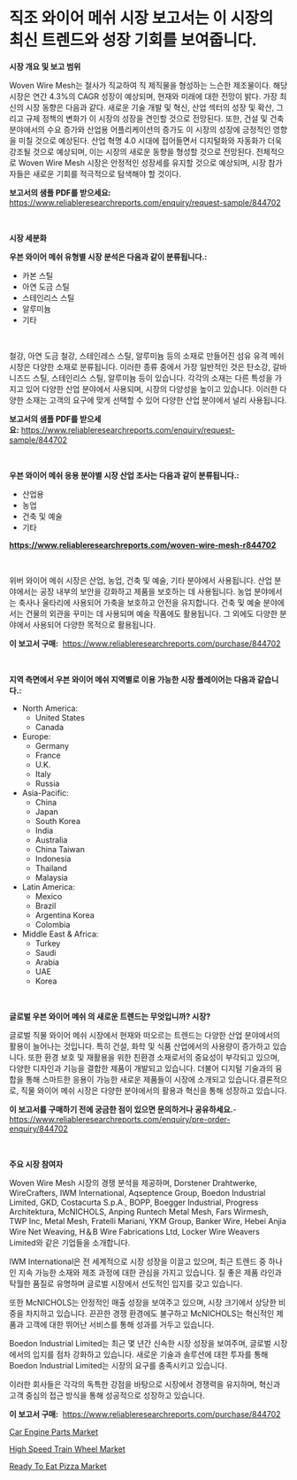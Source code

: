 <p><h1>직조 와이어 메쉬 시장 보고서는 이 시장의 최신 트렌드와 성장 기회를 보여줍니다.</h1></p><p><strong>시장 개요 및 보고 범위</strong></p>
<p><p>Woven Wire Mesh는 철사가 직교하여 직 제직물을 형성하는 느슨한 제조물이다. 해당 시장은 연간 4.3%의 CAGR 성장이 예상되며, 현재와 미래에 대한 전망이 밝다. 가장 최신의 시장 동향은 다음과 같다. 새로운 기술 개발 및 혁신, 산업 섹터의 성장 및 확산, 그리고 규제 정책의 변화가 이 시장의 성장을 견인할 것으로 전망된다. 또한, 건설 및 건축 분야에서의 수요 증가와 산업용 어플리케이션의 증가도 이 시장의 성장에 긍정적인 영향을 미칠 것으로 예상된다. 산업 혁명 4.0 시대에 접어들면서 디지털화와 자동화가 더욱 강조될 것으로 예상되며, 이는 시장의 새로운 동향을 형성할 것으로 전망된다. 전체적으로 Woven Wire Mesh 시장은 안정적인 성장세를 유지할 것으로 예상되며, 시장 참가자들은 새로운 기회를 적극적으로 탐색해야 할 것이다.</p></p>
<p><strong>보고서의 샘플 PDF를 받으세요:</strong> <a href="https://www.reliableresearchreports.com/enquiry/request-sample/844702">https://www.reliableresearchreports.com/enquiry/request-sample/844702</a></p>
<p>&nbsp;</p>
<p><strong>시장 세분화</strong></p>
<p><strong>우븐 와이어 메쉬 유형별 시장 분석은 다음과 같이 분류됩니다.:</strong></p>
<p><ul><li>카본 스틸</li><li>아연 도금 스틸</li><li>스테인리스 스틸</li><li>알루미늄</li><li>기타</li></ul></p>
<p>&nbsp;</p>
<p><p>철강, 아연 도금 철강, 스테인레스 스틸, 알루미늄 등의 소재로 만들어진 섬유 유격 메쉬 시장은 다양한 소재로 분류됩니다. 이러한 종류 중에서 가장 일반적인 것은 탄소강, 갈바니즈드 스틸, 스테인리스 스틸, 알루미늄 등이 있습니다. 각각의 소재는 다른 특성을 가지고 있어 다양한 산업 분야에서 사용되며, 시장의 다양성을 높이고 있습니다. 이러한 다양한 소재는 고객의 요구에 맞게 선택할 수 있어 다양한 산업 분야에서 널리 사용됩니다.</p></p>
<p><strong>보고서의 샘플 PDF를 받으세요:</strong>&nbsp;<a href="https://www.reliableresearchreports.com/enquiry/request-sample/844702">https://www.reliableresearchreports.com/enquiry/request-sample/844702</a></p>
<p>&nbsp;</p>
<p><strong> 우븐 와이어 메쉬 응용 분야별 시장 산업 조사는 다음과 같이 분류됩니다.:</strong></p>
<p><ul><li>산업용</li><li>농업</li><li>건축 및 예술</li><li>기타</li></ul></p>
<p><strong><a href="https://www.reliableresearchreports.com/woven-wire-mesh-r844702">https://www.reliableresearchreports.com/woven-wire-mesh-r844702</a></strong></p>
<p>&nbsp;</p>
<p><p>위버 와이어 메쉬 시장은 산업, 농업, 건축 및 예술, 기타 분야에서 사용됩니다. 산업 분야에서는 공장 내부의 보안을 강화하고 제품을 보호하는 데 사용됩니다. 농업 분야에서는 축사나 울타리에 사용되어 가축을 보호하고 안전을 유지합니다. 건축 및 예술 분야에서는 건물의 외관을 꾸미는 데 사용되며 예술 작품에도 활용됩니다. 그 외에도 다양한 분야에서 사용되어 다양한 목적으로 활용됩니다.</p></p>
<p><strong>이 보고서 구매:</strong>&nbsp; <a href="https://www.reliableresearchreports.com/purchase/844702">https://www.reliableresearchreports.com/purchase/844702</a></p>
<p>&nbsp;</p>
<p><strong>지역 측면에서 우븐 와이어 메쉬 지역별로 이용 가능한 시장 플레이어는 다음과 같습니다.:</strong></p>
<p><ul>
    <li>
        North America:
        <ul>
            <li>United States</li>
            <li>Canada</li>
        </ul>
    </li>
    <li>
        Europe:
        <ul>
            <li>Germany</li>
            <li>France</li>
            <li>U.K.</li>
            <li>Italy</li>
            <li>Russia</li>
        </ul>
    </li>
    <li>
        Asia-Pacific:
        <ul>
            <li>China</li>
            <li>Japan</li>
            <li>South Korea</li>
            <li>India</li>
            <li>Australia</li>
            <li>China Taiwan</li>
            <li>Indonesia</li>
            <li>Thailand</li>
            <li>Malaysia</li>
        </ul>
    </li>
    <li>
        Latin America:
        <ul>
            <li>Mexico</li>
            <li>Brazil</li>
            <li>Argentina Korea</li>
            <li>Colombia</li>
        </ul>
    </li>
    <li>
        Middle East & Africa:
        <ul>
            <li>Turkey</li>
            <li>Saudi</li>
            <li>Arabia</li>
            <li>UAE</li>
            <li>Korea</li>
        </ul>
    </li>
    </ul></p>
<p>&nbsp;</p>
<p><strong>글로벌 우븐 와이어 메쉬 의 새로운 트렌드는 무엇입니까? 시장?</strong></p>
<p><p>글로벌 직물 와이어 메쉬 시장에서 현재와 떠오르는 트렌드는 다양한 산업 분야에서의 활용이 늘어나는 것입니다. 특히 건설, 화학 및 식품 산업에서의 사용량이 증가하고 있습니다. 또한 환경 보호 및 재활용을 위한 친환경 소재로서의 중요성이 부각되고 있으며, 다양한 디자인과 기능을 결합한 제품이 개발되고 있습니다. 더불어 디지털 기술과의 융합을 통해 스마트한 응용이 가능한 새로운 제품들이 시장에 소개되고 있습니다.결론적으로, 직물 와이어 메쉬 시장은 다양한 분야에서의 활용과 혁신을 통해 성장하고 있습니다.</p></p>
<p><strong>이 보고서를 구매하기 전에 궁금한 점이 있으면 문의하거나 공유하세요.</strong>- <a href="https://www.reliableresearchreports.com/enquiry/pre-order-enquiry/844702">https://www.reliableresearchreports.com/enquiry/pre-order-enquiry/844702</a></p>
<p>&nbsp;</p>
<p><strong>주요 시장 참여자</strong></p>
<p><p>Woven Wire Mesh 시장의 경쟁 분석을 제공하며, Dorstener Drahtwerke, WireCrafters, IWM International, Aqseptence Group, Boedon Industrial Limited, GKD, Costacurta S.p.A., BOPP, Boegger Industrial, Progress Architektura, McNICHOLS, Anping Runtech Metal Mesh, Fars Wirmesh, TWP Inc, Metal Mesh, Fratelli Mariani, YKM Group, Banker Wire, Hebei Anjia Wire Net Weaving, H＆B Wire Fabrications Ltd, Locker Wire Weavers Limited와 같은 기업들을 소개합니다.</p><p>IWM International은 전 세계적으로 시장 성장을 이끌고 있으며, 최근 트렌드 중 하나인 지속 가능한 소재와 제조 과정에 대한 관심을 가지고 있습니다. 질 좋은 제품 라인과 탁월한 품질로 유명하며 글로벌 시장에서 선도적인 입지를 갖고 있습니다.</p><p>또한 McNICHOLS는 안정적인 매출 성장을 보여주고 있으며, 시장 크기에서 상당한 비중을 차지하고 있습니다. 끈끈한 경쟁 환경에도 불구하고 McNICHOLS는 혁신적인 제품과 고객에 대한 뛰어난 서비스를 통해 성과를 거두고 있습니다.</p><p>Boedon Industrial Limited는 최근 몇 년간 신속한 시장 성장을 보여주며, 글로벌 시장에서의 입지를 점차 강화하고 있습니다. 새로운 기술과 솔루션에 대한 투자를 통해 Boedon Industrial Limited는 시장의 요구를 충족시키고 있습니다.</p><p>이러한 회사들은 각각의 독특한 강점을 바탕으로 시장에서 경쟁력을 유지하며, 혁신과 고객 중심의 접근 방식을 통해 성공적으로 성장하고 있습니다.</p></p>
<p><strong>이 보고서 구매:</strong>&nbsp;&nbsp;<a href="https://www.reliableresearchreports.com/purchase/844702">https://www.reliableresearchreports.com/purchase/844702</a></p>
<p><p><a href="https://www.linkedin.com/pulse/car-engine-parts-market-size-share-amp-trends-analysis-report-ucjle?trackingId=WyrFW8NFyn%2FdmnqRsHldVg%3D%3D">Car Engine Parts Market</a></p><p><a href="https://www.linkedin.com/pulse/high-speed-train-wheel-market-offer-valuable-insights-size-hkjce?trackingId=rz6%2FvcK%2BIVdNLdCMYqwJ4w%3D%3D">High Speed Train Wheel Market</a></p><p><a href="https://github.com/Hazelklievgspy6vdcsmu106w/Market-Research-Report-List-1/blob/main/ready-to-eat-pizza-market.md">Ready To Eat Pizza Market</a></p></p>